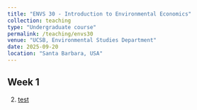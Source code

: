```yaml
---
title: "ENVS 30 - Introduction to Environmental Economics"
collection: teaching
type: "Undergraduate course"
permalink: /teaching/envs30
venue: "UCSB, Environmental Studies Department"
date: 2025-09-20
location: "Santa Barbara, USA"
---
```


## Week 1

2. [test](/assets/Anna_Pede_CV_25-5.pdf)

